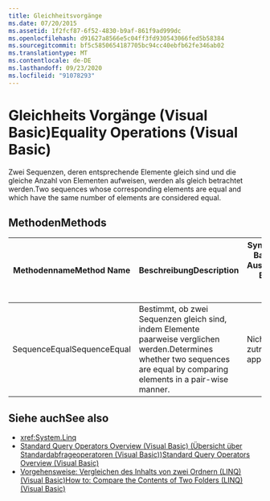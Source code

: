```yaml
---
title: Gleichheitsvorgänge
ms.date: 07/20/2015
ms.assetid: 1f2fcf87-6f52-4830-b9af-861f9ad999dc
ms.openlocfilehash: d91627a8566e5c04ff3fd930543066fed5b58384
ms.sourcegitcommit: bf5c5850654187705bc94cc40ebfb62fe346ab02
ms.translationtype: MT
ms.contentlocale: de-DE
ms.lasthandoff: 09/23/2020
ms.locfileid: "91078293"
---
```

# <a name="equality-operations-visual-basic"></a><span data-ttu-id="ba5d9-102">Gleichheits Vorgänge (Visual Basic)</span><span class="sxs-lookup"><span data-stu-id="ba5d9-102">Equality Operations (Visual Basic)</span></span>

<span data-ttu-id="ba5d9-103">Zwei Sequenzen, deren entsprechende Elemente gleich sind und die gleiche Anzahl von Elementen aufweisen, werden als gleich betrachtet werden.</span><span class="sxs-lookup"><span data-stu-id="ba5d9-103">Two sequences whose corresponding elements are equal and which have the same number of elements are considered equal.</span></span>  
  
## <a name="methods"></a><span data-ttu-id="ba5d9-104">Methoden</span><span class="sxs-lookup"><span data-stu-id="ba5d9-104">Methods</span></span>  
  
|<span data-ttu-id="ba5d9-105">Methodenname</span><span class="sxs-lookup"><span data-stu-id="ba5d9-105">Method Name</span></span>|<span data-ttu-id="ba5d9-106">Beschreibung</span><span class="sxs-lookup"><span data-stu-id="ba5d9-106">Description</span></span>|<span data-ttu-id="ba5d9-107">Syntax von Visual Basic-Abfrage Ausdrücken</span><span class="sxs-lookup"><span data-stu-id="ba5d9-107">Visual Basic Query Expression Syntax</span></span>|<span data-ttu-id="ba5d9-108">Weitere Informationen</span><span class="sxs-lookup"><span data-stu-id="ba5d9-108">More Information</span></span>|  
|-----------------|-----------------|------------------------------------------|----------------------|  
|<span data-ttu-id="ba5d9-109">SequenceEqual</span><span class="sxs-lookup"><span data-stu-id="ba5d9-109">SequenceEqual</span></span>|<span data-ttu-id="ba5d9-110">Bestimmt, ob zwei Sequenzen gleich sind, indem Elemente paarweise verglichen werden.</span><span class="sxs-lookup"><span data-stu-id="ba5d9-110">Determines whether two sequences are equal by comparing elements in a pair-wise manner.</span></span>|<span data-ttu-id="ba5d9-111">Nicht zutreffend.</span><span class="sxs-lookup"><span data-stu-id="ba5d9-111">Not applicable.</span></span>|<xref:System.Linq.Enumerable.SequenceEqual%2A?displayProperty=nameWithType><br /><br /> <xref:System.Linq.Queryable.SequenceEqual%2A?displayProperty=nameWithType>|  
  
## <a name="see-also"></a><span data-ttu-id="ba5d9-112">Siehe auch</span><span class="sxs-lookup"><span data-stu-id="ba5d9-112">See also</span></span>

- <xref:System.Linq>
- [<span data-ttu-id="ba5d9-113">Standard Query Operators Overview (Visual Basic) (Übersicht über Standardabfrageoperatoren (Visual Basic))</span><span class="sxs-lookup"><span data-stu-id="ba5d9-113">Standard Query Operators Overview (Visual Basic)</span></span>](standard-query-operators-overview.md)
- [<span data-ttu-id="ba5d9-114">Vorgehensweise: Vergleichen des Inhalts von zwei Ordnern (LINQ) (Visual Basic)</span><span class="sxs-lookup"><span data-stu-id="ba5d9-114">How to: Compare the Contents of Two Folders (LINQ) (Visual Basic)</span></span>](how-to-compare-the-contents-of-two-folders-linq.md)

